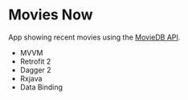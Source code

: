 # Movies Now

App showing recent movies using the [MovieDB API](https://developers.themoviedb.org/3/getting-started). 
- MVVM
- Retrofit 2
- Dagger 2
- Rxjava
- Data Binding
